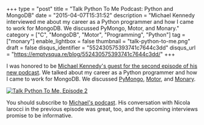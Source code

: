 +++
type = "post"
title = "Talk Python To Me Podcast: Python and MongoDB"
date = "2015-04-07T15:31:52"
description = "Michael Kennedy interviewed me about my career as a Python programmer and how I came to work for MongoDB. We discussed PyMongo, Motor, and Monary."
category = ["C", "MongoDB", "Motor", "Programming", "Python"]
tag = ["monary"]
enable_lightbox = false
thumbnail = "talk-python-to-me.png"
draft = false
disqus_identifier = "552430575393741c7644c3dd"
disqus_url = "https://emptysqua.re/blog/552430575393741c7644c3dd/"
+++

<p>I was honored to be <a href="http://www.talkpythontome.com/episodes/show/2/python-and-mongodb">Michael Kennedy's guest for the second episode of his new podcast</a>. We talked about my career as a Python programmer and how I came to work for MongoDB. We discussed <a href="http://api.mongodb.org/python/current/">PyMongo</a>, <a href="http://motor.readthedocs.org/">Motor</a>, and <a href="https://bitbucket.org/djcbeach/monary/wiki/Home">Monary</a>.</p>
<p><a href="http://www.talkpythontome.com/episodes/show/2/python-and-mongodb"><img style="display:block; margin-left:auto; margin-right:auto;" src="talk-python-to-me.png" alt="Talk Python To Me, Episode 2" title="Talk Python To Me, Episode 2" />
</a></p>
<p>You should subscribe to <a href="https://itunes.apple.com/us/podcast/talk-python-to-me-python-conversations/id979020229">Michael's podcast</a>. His conversation with Nicola Iarocci in the previous episode was great, too, and the upcoming interviews promise to be informative.</p>
